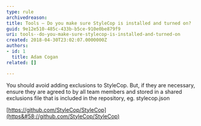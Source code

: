 ```yaml
---
type: rule
archivedreason: 
title: Tools – Do you make sure StyleCop is installed and turned on?
guid: 9e12e510-485c-433b-b5ce-910e0be879f9
uri: tools--do-you-make-sure-stylecop-is-installed-and-turned-on
created: 2018-04-30T23:02:07.0000000Z
authors:
- id: 1
  title: Adam Cogan
related: []

---
```


You should avoid adding exclusions to StyleCop. But, if they are necessary, ensure they are agreed to by all team members and stored in a shared exclusions file that is included in the repository, eg. stylecop.json

<!--endintro-->

[https://github.com/StyleCop/StyleCop](https&#58;//github.com/StyleCop/StyleCop)
